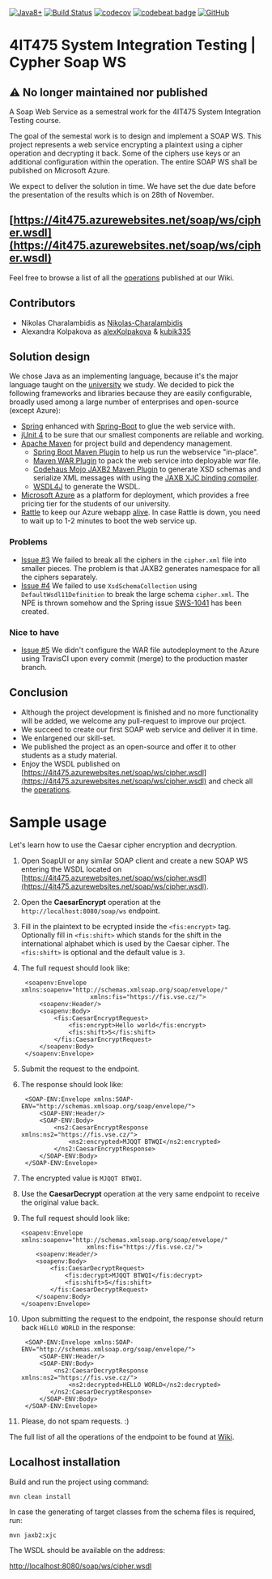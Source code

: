 [![Java8+](https://img.shields.io/badge/java-8+-4c7e9f.svg)](http://www.oracle.com/technetwork/java/javase/downloads/index.html)
[![Build Status](https://travis-ci.org/Nikolas-Charalambidis/4IT475.svg?branch=master)](https://travis-ci.org/Nikolas-Charalambidis/4IT475)
[![codecov](https://codecov.io/gh/Nikolas-Charalambidis/4IT475/branch/master/graph/badge.svg)](https://codecov.io/gh/Nikolas-Charalambidis/4IT475)
[![codebeat badge](https://codebeat.co/badges/d29cc28c-cf3a-426d-89b4-21560d4c4a1d)](https://codebeat.co/projects/github-com-nikolas-charalambidis-4it475-master)
[![GitHub](https://img.shields.io/github/license/mashape/apistatus.svg)](https://github.com/Nikolas-Charalambidis/4IT475/blob/master/LICENSE)

# 4IT475 System Integration Testing | Cypher Soap WS

## ⚠ No longer maintained nor published

A Soap Web Service as a semestral work for the 4IT475 System Integration Testing course.

The goal of the semestal work is to design and implement a SOAP WS. This project represents a web service encrypting a plaintext using a cipher operation and decrypting it back. Some of the ciphers use keys or an additional configuration within the operation. The entire SOAP WS shall be published on Microsoft Azure.

We expect to deliver the solution in time. We have set the due date before the presentation of the results which is on 28th of November.

## [https://4it475.azurewebsites.net/soap/ws/cipher.wsdl](https://4it475.azurewebsites.net/soap/ws/cipher.wsdl)
Feel free to browse a list of all the [operations](https://github.com/Nikolas-Charalambidis/4IT475/wiki/Operations) published at our Wiki.

## Contributors
* Nikolas Charalambidis as [Nikolas-Charalambidis](https://github.com/Nikolas-Charalambidis)
* Alexandra Kolpakova as [alexKolpakova](https://github.com/alexKolpakova) & [kubik335](https://github.com/kubik335)

## Solution design
We chose Java as an implementing language, because it's the major language taught on the [university](https://fis.vse.cz/english/) we study. We decided to pick the following frameworks and libraries because they are easily configurable, broadly used among a large number of enterprises and open-source (except Azure):

* [Spring](https://spring.io/) enhanced with [Spring-Boot](http://spring.io/projects/spring-boot) to glue the web service with.
* [jUnit 4](https://junit.org/junit4/) to be sure that our smallest components are reliable and working.
* [Apache Maven](https://maven.apache.org/) for project build and dependency management.
    * [Spring Boot Maven Plugin](https://docs.spring.io/spring-boot/docs/current/maven-plugin/usage.html) to help us run the webservice "in-place".
    * [Maven WAR Plugin](https://maven.apache.org/plugins/maven-war-plugin/) to pack the web service into deployable *war* file.
    * [Codehaus Mojo JAXB2 Maven Plugin](http://www.mojohaus.org/jaxb2-maven-plugin/Documentation/v2.2/) to generate XSD schemas and serialize XML messages with using the [JAXB XJC binding compiler](http://www.mojohaus.org/jaxb2-maven-plugin/Documentation/v2.3.1/xjc-mojo.html).
    * [WSDL4J](https://mvnrepository.com/artifact/wsdl4j/wsdl4j) to generate the WSDL.
* [Microsoft Azure](https://azure.microsoft.com/en-us/) as a platform for deployment, which provides a free pricing tier for the students of our university.
* [Rattle](https://github.com/Nikolas-Charalambidis/Rattle) to keep our Azure webapp [alive](https://rattle.azurewebsites.net/). In case Rattle is down, you need to wait up to 1-2 minutes to boot the web service up.

### Problems
* [Issue #3](https://github.com/Nikolas-Charalambidis/4IT475/issues/3) We failed to break all the ciphers in the `cipher.xml` file into smaller pieces. The problem is that JAXB2 generates namespace for all the ciphers separately.
* [Issue #4](https://github.com/Nikolas-Charalambidis/4IT475/issues/4) We failed to use `XsdSchemaCollection` using `DefaultWsdl11Definition` to break the large schema `cipher.xml`. The NPE is thrown somehow and the Spring issue [SWS-1041](https://jira.spring.io/browse/SWS-1041) has been created.

### Nice to have
* [Issue #5](https://github.com/Nikolas-Charalambidis/4IT475/issues/5) We didn't configure the WAR file autodeployment to the Azure  using TravisCI upon every commit (merge) to the production master branch.

## Conclusion
* Although the project development is finished and no more functionality will be added, we welcome any pull-request to improve our project.
* We succeed to create our first SOAP web service and deliver it in time.
* We enlargened our skill-set.
* We published the project as an open-source and offer it to other students as a study material.
* Enjoy the WSDL published on [https://4it475.azurewebsites.net/soap/ws/cipher.wsdl](https://4it475.azurewebsites.net/soap/ws/cipher.wsdl) and check all the [operations](https://github.com/Nikolas-Charalambidis/4IT475/wiki/Operations).

# Sample usage

Let's learn how to use the Caesar cipher encryption and decryption.

1. Open SoapUI or any similar SOAP client and create a new SOAP WS entering the WSDL located on [https://4it475.azurewebsites.net/soap/ws/cipher.wsdl](https://4it475.azurewebsites.net/soap/ws/cipher.wsdl). 
2. Open the **CaesarEncrypt** operation at the `http://localhost:8080/soap/ws` endpoint.
3. Fill in the plaintext to be ecrypted inside the `<fis:encrypt>` tag. Optionally fill in `<fis:shift>` which stands for the shift in the international alphabet which is used by the Caesar cipher. The `<fis:shift>` is optional and the default value is `3`.
4. The full request should look like:
 
        <soapenv:Envelope xmlns:soapenv="http://schemas.xmlsoap.org/soap/envelope/" 
                          xmlns:fis="https://fis.vse.cz/">
            <soapenv:Header/>
            <soapenv:Body>
                <fis:CaesarEncryptRequest>
                    <fis:encrypt>Hello world</fis:encrypt>
                    <fis:shift>5</fis:shift>
                </fis:CaesarEncryptRequest>
            </soapenv:Body>
        </soapenv:Envelope>
       
5. Submit the request to the endpoint.
6. The response should look like:
 
        <SOAP-ENV:Envelope xmlns:SOAP-ENV="http://schemas.xmlsoap.org/soap/envelope/">
            <SOAP-ENV:Header/>
            <SOAP-ENV:Body>
                <ns2:CaesarEncryptResponse xmlns:ns2="https://fis.vse.cz/">
                    <ns2:encrypted>MJQQT BTWQI</ns2:encrypted>
                </ns2:CaesarEncryptResponse>
            </SOAP-ENV:Body>
        </SOAP-ENV:Envelope>

7. The encrypted value is `MJQQT BTWQI`.
8. Use the **CaesarDecrypt** operation at the very same endpoint to receive the original value back.
 9. The full request should look like:
 
        <soapenv:Envelope xmlns:soapenv="http://schemas.xmlsoap.org/soap/envelope/" 
                          xmlns:fis="https://fis.vse.cz/">
            <soapenv:Header/>
            <soapenv:Body>
                <fis:CaesarDecryptRequest>
                    <fis:decrypt>MJQQT BTWQI</fis:decrypt>
                    <fis:shift>5</fis:shift>
                </fis:CaesarDecryptRequest>
            </soapenv:Body>
        </soapenv:Envelope>
10. Upon submitting the request to the endpoint, the response should return back `HELLO WORLD` in the response:
 
         <SOAP-ENV:Envelope xmlns:SOAP-ENV="http://schemas.xmlsoap.org/soap/envelope/">
             <SOAP-ENV:Header/>
             <SOAP-ENV:Body>
                 <ns2:CaesarDecryptResponse xmlns:ns2="https://fis.vse.cz/">
                     <ns2:decrypted>HELLO WORLD</ns2:decrypted>
                </ns2:CaesarDecryptResponse>
             </SOAP-ENV:Body>
         </SOAP-ENV:Envelope>
         
11. Please, do not spam requests. :)

The full list of all the operations of the endpoint to be found at [Wiki](https://github.com/Nikolas-Charalambidis/4IT475/wiki).

## Localhost installation

Build and run the project using command:

`mvn clean install`

In case the generating of target classes from the schema files is required, run:

`mvn jaxb2:xjc`

The WSDL should be available on the address:

[http://localhost:8080/soap/ws/cipher.wsdl](http://localhost:8080/soap/ws/cipher.wsdl)
